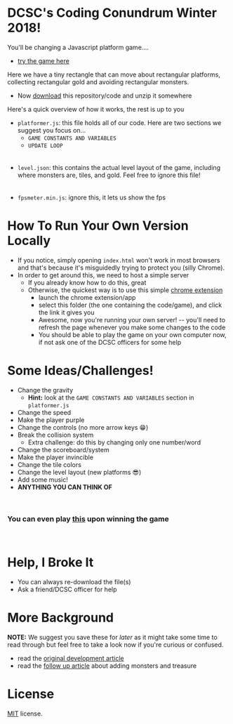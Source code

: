 DCSC's Coding Conundrum Winter 2018!
==========================

You'll be changing a Javascript platform game....

* [try the game here](http://codeincomplete.com/projects/tiny-platformer/index.html)

Here we have a tiny rectangle that can move about rectangular platforms,
collecting rectangular gold and avoiding rectangular monsters.
* Now [download](https://github.com/DavisCSClub/coding-conundrum-game/archive/master.zip) this repository/code and unzip it somewhere


Here's a quick overview of how it works, the rest is up to you
* `platformer.js`: this file holds all of our code. Here are two sections we suggest you focus on...
  * `GAME CONSTANTS AND VARIABLES`
  * `UPDATE LOOP`
<br /><br /><br />
* `level.json`: this contains the actual level layout of the game, including where monsters are, tiles, and gold. Feel free to ignore this file!
<br /><br /><br />
* `fpsmeter.min.js`: ignore this, it lets us show the fps


How To Run Your Own Version Locally
===========
* If you notice, simply opening `index.html` won't work in most browsers and that's because it's misguidedly trying to protect you (silly Chrome).
* In order to get around this, we need to host a simple server
    * If you already know how to do this, great
    * Otherwise, the quickest way is to use this simple [chrome extension](https://chrome.google.com/webstore/detail/web-server-for-chrome/ofhbbkphhbklhfoeikjpcbhemlocgigb?hl=en)
      * launch the chrome extension/app
      * select this folder (the one containing the code/game), and click the link it gives you
      * Awesome, now you're running your own server! -- you'll need to refresh the page whenever you make some changes to the code
      * You should be able to play the game on your own computer now, if not ask one of the DCSC officers for some help


Some Ideas/Challenges!
===========
* Change the gravity
  * **Hint:** look at the `GAME CONSTANTS AND VARIABLES` section in `platformer.js`
* Change the speed
* Make the player purple
* Change the controls (no more arrow keys :grin:)
* Break the collision system
  * Extra challenge: do this by changing only one number/word
* Change the scoreboard/system
* Make the player invincible
* Change the tile colors
* Change the level layout (new platforms :sunglasses:)
* Add some music!
* **ANYTHING YOU CAN THINK OF**

<br />

### You can even play [this](https://www.youtube.com/watch?v=dQw4w9WgXcQ) upon winning the game

<br />

Help, I Broke It
===========
* You can always re-download the file(s)
* Ask a friend/DCSC officer for help


More Background
===========
**NOTE:** We suggest you save these for *later* as it might take some time to read through but feel free to take a look now if you're curious or confused.
* read the [original development article](http://codeincomplete.com/posts/2013/5/27/tiny_platformer/)
* read the [follow up article](http://codeincomplete.com/posts/2013/6/2/tiny_platformer_revisited/) about adding monsters and treasure


License
=======
[MIT](http://en.wikipedia.org/wiki/MIT_License) license.
